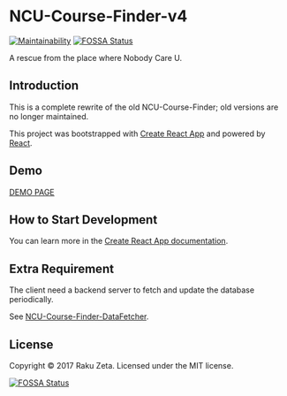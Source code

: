 # NCU-Course-Finder-v4
[![Maintainability](https://api.codeclimate.com/v1/badges/6d937670038b7ebec766/maintainability)](https://codeclimate.com/github/zetaraku/NCU-Course-Finder-v4/maintainability)
[![FOSSA Status](https://app.fossa.com/api/projects/git%2Bgithub.com%2Fzetaraku%2FNCU-Course-Finder-v4.svg?type=shield)](https://app.fossa.com/projects/git%2Bgithub.com%2Fzetaraku%2FNCU-Course-Finder-v4?ref=badge_shield)

A rescue from the place where Nobody Care U.

## Introduction

This is a complete rewrite of the old NCU-Course-Finder; old versions are no longer maintained.

This project was bootstrapped with [Create React App](https://github.com/facebook/create-react-app) and powered by [React](https://reactjs.org/).

## Demo

[DEMO PAGE](https://ncucf.herokuapp.com/)

## How to Start Development

You can learn more in the [Create React App documentation](https://facebook.github.io/create-react-app/docs/getting-started).

## Extra Requirement

The client need a backend server to fetch and update the database periodically.

See [NCU-Course-Finder-DataFetcher](https://github.com/zetaraku/NCU-Course-Finder-DataFetcher).

## License

Copyright © 2017 Raku Zeta. Licensed under the MIT license.

[![FOSSA Status](https://app.fossa.com/api/projects/git%2Bgithub.com%2Fzetaraku%2FNCU-Course-Finder-v4.svg?type=large)](https://app.fossa.com/projects/git%2Bgithub.com%2Fzetaraku%2FNCU-Course-Finder-v4?ref=badge_large)
